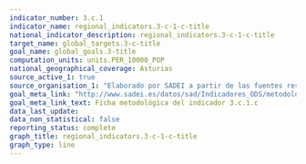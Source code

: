 ```yaml
---
indicator_number: 3.c.1
indicator_name: regional_indicators.3-c-1-c-title
national_indicator_description: regional_indicators.3-c-1-c-title
target_name: global_targets.3-c-title
goal_name: global_goals.3-title
computation_units: units.PER_10000_POP
national_geographical_coverage: Asturias
source_active_1: true
source_organisation_1: "Elaborado por SADEI a partir de las fuentes reseñadas en las fichas metodológicas."
goal_meta_link: "http://www.sadei.es/datos/sad/Indicadores_ODS/metodologia/3.c.1.c.pdf"
goal_meta_link_text: Ficha metodológica del indicador 3.c.1.c
data_last_update:  
data_non_statistical: false
reporting_status: complete
graph_title: regional_indicators.3-c-1-c-title
graph_type: line
---
```


